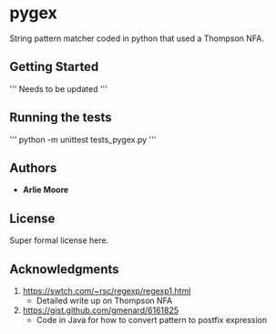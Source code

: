 # pygex

String pattern matcher coded in python that used a Thompson NFA.

## Getting Started

'''
Needs to be updated
'''

## Running the tests

'''
python -m unittest tests_pygex.py
'''

## Authors

* **Arlie Moore**

## License

Super formal license here. 

## Acknowledgments

1. https://swtch.com/~rsc/regexp/regexp1.html
    -  Detailed write up on Thompson NFA
2. https://gist.github.com/gmenard/6161825
    - Code in Java for how to convert pattern to postfix expression
    